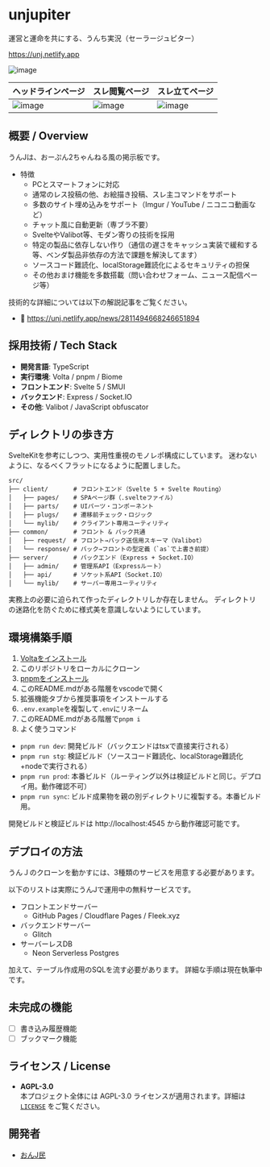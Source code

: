 # unjupiter
運営と運命を共にする、うんち実況（セーラージュピター）

https://unj.netlify.app

![image](https://github.com/user-attachments/assets/95ca97ec-ab95-41c9-a2d4-6782463ecefe)

| ヘッドラインページ | スレ閲覧ページ | スレ立てページ |
| - | - | - |
| ![image](https://github.com/user-attachments/assets/eb19e4e0-cd2e-4aa5-b1c2-06a8207c5bd5) | ![image](https://github.com/user-attachments/assets/aee5efff-3252-4b0e-b3e9-b4d72a650de9) | ![image](https://github.com/user-attachments/assets/d9000381-d350-447b-9aa6-acf6bb7066b9) |


## 概要 / Overview
うんJは、おーぷん2ちゃんねる風の掲示板です。

- 特徴
  - PCとスマートフォンに対応
  - 通常のレス投稿の他、お絵描き投稿、スレ主コマンドをサポート
  - 多数のサイト埋め込みをサポート（Imgur / YouTube / ニコニコ動画など）
  - チャット風に自動更新（専ブラ不要）
  - SvelteやValibot等、モダン寄りの技術を採用
  - 特定の製品に依存しない作り（通信の遅さをキャッシュ実装で緩和する等、ベンダ製品非依存の方法で課題を解決してます）
  - ソースコード難読化、localStorage難読化によるセキュリティの担保
  - その他おまけ機能を多数搭載（問い合わせフォーム、ニュース配信ページ等）

技術的な詳細については以下の解説記事をご覧ください。
- 🔗 https://unj.netlify.app/news/2811494668246651894

## 採用技術 / Tech Stack

- **開発言語**: TypeScript  
- **実行環境**: Volta / pnpm / Biome  
- **フロントエンド**: Svelte 5 / SMUI
- **バックエンド**: Express / Socket.IO
- **その他**: Valibot / JavaScript obfuscator

## ディレクトリの歩き方
SvelteKitを参考にしつつ、実用性重視のモノレポ構成にしています。
迷わないように、なるべくフラットになるように配置しました。


```
src/
├── client/       # フロントエンド（Svelte 5 + Svelte Routing）
│   ├── pages/    # SPAページ群（.svelteファイル）
│   ├── parts/    # UIパーツ・コンポーネント
│   ├── plugs/    # 遷移前チェック・ロジック
│   └── mylib/    # クライアント専用ユーティリティ
├── common/       # フロント & バック共通
│   ├── request/  # フロント→バック送信用スキーマ（Valibot）
│   └── response/ # バック→フロントの型定義（`as`で上書き前提）
├── server/       # バックエンド（Express + Socket.IO）
│   ├── admin/    # 管理系API（Expressルート）
│   ├── api/      # ソケット系API（Socket.IO）
│   └── mylib/    # サーバー専用ユーティリティ
```

実務上の必要に迫られて作ったディレクトリしか存在しません。
ディレクトリの迷路化を防ぐために様式美を意識しないようにしています。

## 環境構築手順
1. [Voltaをインストール](https://docs.volta.sh/guide/getting-started)
1. このリポジトリをローカルにクローン
1. [pnpmをインストール](https://pnpm.io/ja/installation)
1. このREADME.mdがある階層をvscodeで開く
1. 拡張機能タブから推奨事項をインストールする
1. `.env.example`を複製して`.env`にリネーム
1. このREADME.mdがある階層で`pnpm i`
1. よく使うコマンド
  - `pnpm run dev`: 開発ビルド（バックエンドはtsxで直接実行される）
  - `pnpm run stg`: 検証ビルド（ソースコード難読化、localStorage難読化+nodeで実行される）
  - `pnpm run prod`: 本番ビルド（ルーティング以外は検証ビルドと同じ。デプロイ用。動作確認不可）
  - `pnpm run sync`: ビルド成果物を親の別ディレクトリに複製する。本番ビルド用。

開発ビルドと検証ビルドは http://localhost:4545 から動作確認可能です。

## デプロイの方法
うんＪのクローンを動かすには、3種類のサービスを用意する必要があります。

以下のリストは実際にうんJで運用中の無料サービスです。

- フロントエンドサーバー
  - GitHub Pages / Cloudflare Pages / Fleek.xyz
- バックエンドサーバー
  - Glitch
- サーバーレスDB
  - Neon Serverless Postgres

加えて、テーブル作成用のSQLを流す必要があります。
詳細な手順は現在執筆中です。

## 未完成の機能
- [ ] 書き込み履歴機能
- [ ] ブックマーク機能

## ライセンス / License

- **AGPL-3.0**  
  本プロジェクト全体には AGPL-3.0 ライセンスが適用されます。詳細は [`LICENSE`](./LICENSE) をご覧ください。

## 開発者
+ [おんJ民](https://github.com/onjmin)
